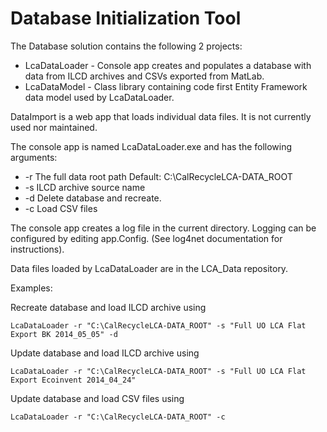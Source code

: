 Database Initialization Tool
============================

The Database solution contains the following 2 projects:
  * LcaDataLoader - Console app creates and populates a database with data from ILCD archives and CSVs exported from MatLab.
  * LcaDataModel - Class library containing code first Entity Framework data model used by LcaDataLoader.
  
DataImport is a web app that loads individual data files. It is not currently used nor maintained.

The console app is named LcaDataLoader.exe and has the following arguments:
  * -r The full data root path Default: C:\\CalRecycleLCA-DATA_ROOT
  * -s ILCD archive source name
  * -d Delete database and recreate.
  * -c Load CSV files
 
The console app creates a log file in the current directory. Logging can be configured by editing app.Config. (See log4net documentation for instructions).

Data files loaded by LcaDataLoader are in the LCA_Data repository.
 
Examples: 

 Recreate database and load ILCD archive using
  <pre><code>LcaDataLoader -r "C:\CalRecycleLCA-DATA_ROOT" -s "Full UO LCA Flat Export BK 2014_05_05" -d</pre></code>

 Update database and load ILCD archive using
  <pre><code>LcaDataLoader -r "C:\CalRecycleLCA-DATA_ROOT" -s "Full UO LCA Flat Export Ecoinvent 2014_04_24"</pre></code>

  Update database and load CSV files using
  <pre><code>LcaDataLoader -r "C:\CalRecycleLCA-DATA_ROOT" -c</pre></code>
  
  
 
 

